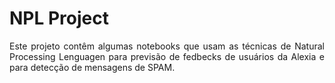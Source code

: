 # NPL Project
<p align="justify"> Este projeto contêm algumas notebooks que usam as técnicas de Natural Processing Lenguagen para previsão de fedbecks de usuários da Alexia  e para detecção de mensagens de SPAM. </p>
